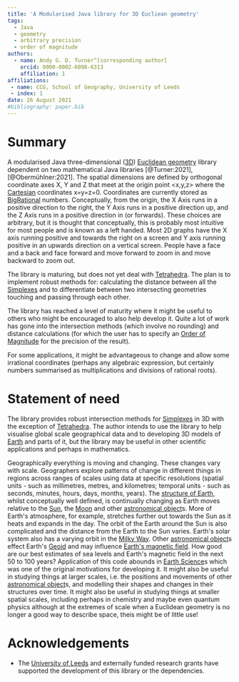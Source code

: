 ```yaml
---
title: 'A Modularised Java library for 3D Eucliean geometry'
tags:
  - Java
  - geometry
  - arbitrary precision
  - order of magnitude
authors:
  - name: Andy G. D. Turner^[corresponding author]
    orcid: 0000-0002-6098-6313
    affiliation: 1
affiliations:
 - name: CCG, School of Geography, University of Leeds
 - index: 1
date: 26 August 2021
#bibliography: paper.bib
---
```


# Summary

A modularised Java three-dimensional ([3D](https://en.wikipedia.org/wiki/Euclidean_space)) [Euclidean geometry](https://en.wikipedia.org/wiki/Euclidean_geometry) library dependent on two mathematical Java libraries [@Turner:2021], [@Obermühlner:2021]. The spatial dimensions are defined by orthogonal coordinate axes X, Y and Z that meet at the origin point <x,y,z> where the [Cartesian](https://en.wikipedia.org/wiki/Cartesian_coordinate_system) coordinates x=y=z=0. Coordinates are currently stored as [BigRational](https://github.com/eobermuhlner/big-math/blob/master/ch.obermuhlner.math.big/src/main/java/ch/obermuhlner/math/big/BigRational.java) numbers. Conceptually, from the origin, the X Axis runs in a positive direction to the right, the Y Axis runs in a positive direction up, and the Z Axis runs in a positive direction in (or forwards). These choices are arbitrary, but it is thought that conceptually, this is probably most intuitive for most people and is known as a left handed. Most 2D graphs have the X axis running positive and towards the right on a screen and Y axis running positive in an upwards direction on a vertical screen. People have a face and a back and face forward and move forward to zoom in and move backward to zoom out.

The library is maturing, but does not yet deal with [Tetrahedra](https://en.wikipedia.org/wiki/Tetrahedra). The plan is to implement robust methods for: calculating the distance between all the [Simplexes](https://en.wikipedia.org/wiki/Simplexes) and to differentiate between two intersecting geometries touching and passing through each other.

The library has reached a level of maturity where it might be useful to others who might be encouraged to also help develop it. Quite a lot of work has gone into the intersection methods (which involve no rounding) and distance calculations (for which the user has to specify an [Order of Magnitude](https://en.wikipedia.org/wiki/Order_of_magnitude) for the precision of the result).

For some applications, it might be advantageous to change and allow some irrational coordinates (perhaps any algebraic expression, but certainly numbers summarised as multiplications and divisions of rational roots).

# Statement of need

The library provides robust intersection methods for [Simplexes](https://en.wikipedia.org/wiki/Simplexes) in 3D with the exception of [Tetrahedra](https://en.wikipedia.org/wiki/Tetrahedra). The author intends to use the library to help visualise global scale geographical data and to developing 3D models of [Earth](https://en.wikipedia.org/wiki/Earth) and parts of it, but the library may be useful in other scientific applications and perhaps in mathematics.

Geographically everything is moving and changing. These changes vary with scale. Geographers explore patterns of change in different things in regions across ranges of scales using data at specific resolutions (spatial units - such as millimetres, metres, and kilometres; temporal units - such as seconds, minutes, hours, days, months, years). The [structure of Earth](https://en.wikipedia.org/wiki/Structure_of_Earth), whilst conceptually well defined, is continually changing as Earth moves relative to the [Sun](https://en.wikipedia.org/wiki/Sun), the [Moon](https://en.wikipedia.org/wiki/Moon) and other [astronomical object](https://en.wikipedia.org/wiki/Astronomical_object)s. More of Earth's atmosphere, for example, stretches further out towards the Sun as it heats and expands in the day. The orbit of the Earth around the Sun is also complicated and the distance from the Earth to the Sun varies. Earth's solar system also has a varying orbit in the [Milky Way](https://en.wikipedia.org/wiki/Milky_Way). Other [astronomical object](https://en.wikipedia.org/wiki/Astronomical_object)s effect Earth's [Geoid](https://en.wikipedia.org/wiki/Geoid) and may influence [Earth's magnetic field](https://en.wikipedia.org/wiki/Earth%27s_magnetic_field). How good are our best estimates of sea levels and Earth's magnetic field in the next 50 to 100 years? Application of this code abounds in [Earth Science](https://en.wikipedia.org/wiki/Earth_science)s which was one of the original motivations for developing it. It might also be useful in studying things at larger scales, i.e. the positions and movements of other [astronomical object](https://en.wikipedia.org/wiki/Astronomical_object)s, and modelling their shapes and changes in their structures over time. It might also be useful in studying things at smaller spatial scales, including perhaps in chemistry and maybe even quantum physics although at the extremes of scale when a Euclidean geometry is no longer a good way to describe space, theis might be of little use!

# Acknowledgements
- The [University of Leeds](http://www.leeds.ac.uk) and externally funded research grants have supported the development of this library or the dependencies.
